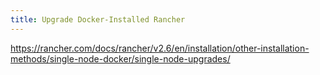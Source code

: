 ```yaml
---
title: Upgrade Docker-Installed Rancher
---
```


https://rancher.com/docs/rancher/v2.6/en/installation/other-installation-methods/single-node-docker/single-node-upgrades/
